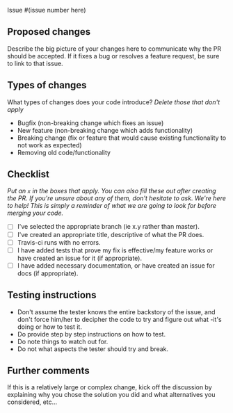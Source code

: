 Issue #(issue number here)

## Proposed changes

Describe the big picture of your changes here to communicate why the PR should be accepted. If it fixes a bug or resolves a feature request, be sure to link to that issue.

## Types of changes

What types of changes does your code introduce?
_Delete those that don't apply_

- Bugfix (non-breaking change which fixes an issue)
- New feature (non-breaking change which adds functionality)
- Breaking change (fix or feature that would cause existing functionality to not work as expected)
- Removing old code/functionality

## Checklist

_Put an `x` in the boxes that apply. You can also fill these out after creating the PR. If you're unsure about any of them, don't hesitate to ask. We're here to help! This is simply a reminder of what we are going to look for before merging your code._

- [ ] I've selected the appropriate branch (ie x.y rather than master).
- [ ] I've created an appropriate title, descriptive of what the PR does.
- [ ] Travis-ci runs with no errors.
- [ ] I have added tests that prove my fix is effective/my feature works or have created an issue for it (if appropriate).
- [ ] I have added necessary documentation, or have created an issue for docs (if appropriate).

## Testing instructions
- Don't assume the tester knows the entire backstory of the issue, and don't force him/her to decipher the code to try and figure out what -it's doing or how to test it.
- Do provide step by step instructions on how to test. 
- Do note things to watch out for.
- Do not what aspects the tester should try and break.

## Further comments

If this is a relatively large or complex change, kick off the discussion by explaining why you chose the solution you did and what alternatives you considered, etc...
